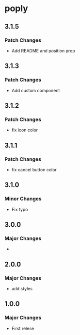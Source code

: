 # poply

## 3.1.5

### Patch Changes

- Add README and position prop

## 3.1.3

### Patch Changes

- Add custom component

## 3.1.2

### Patch Changes

- fix icon color

## 3.1.1

### Patch Changes

- fix cancel button color

## 3.1.0

### Minor Changes

- Fix typo

## 3.0.0

### Major Changes

-

## 2.0.0

### Major Changes

- add styles

## 1.0.0

### Major Changes

- First relese
